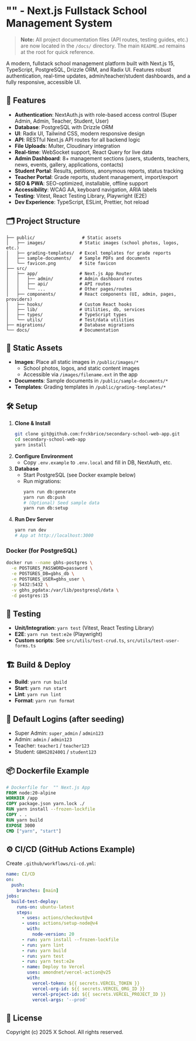 # "" - Next.js Fullstack School Management System

> **Note:** All project documentation files (API routes, testing guides, etc.) are now located in the `/docs/` directory. The main `README.md` remains at the root for quick reference.

A modern, fullstack school management platform built with Next.js 15, TypeScript, PostgreSQL, Drizzle ORM, and Radix UI. Features robust authentication, real-time updates, admin/teacher/student dashboards, and a fully responsive, accessible UI.

## 🚀 Features

- **Authentication**: NextAuth.js with role-based access control (Super Admin, Admin, Teacher, Student, User)
- **Database**: PostgreSQL with Drizzle ORM
- **UI**: Radix UI, Tailwind CSS, modern responsive design
- **API**: RESTful Next.js API routes for all backend logic
- **File Uploads**: Multer, Cloudinary integration
- **Real-time**: WebSocket support, React Query for live data
- **Admin Dashboard**: 8+ management sections (users, students, teachers, news, events, gallery, applications, contacts)
- **Student Portal**: Results, petitions, anonymous reports, status tracking
- **Teacher Portal**: Grade reports, student management, import/export
- **SEO & PWA**: SEO-optimized, installable, offline support
- **Accessibility**: WCAG AA, keyboard navigation, ARIA labels
- **Testing**: Vitest, React Testing Library, Playwright (E2E)
- **Dev Experience**: TypeScript, ESLint, Prettier, hot reload

## 🗂️ Project Structure

```
├── public/                  # Static assets
│   ├── images/             # Static images (school photos, logos, etc.)
│   ├── grading-templates/  # Excel templates for grade reports
│   ├── sample-documents/   # Sample PDFs and documents
│   └── favicon.png         # Site favicon
├── src/
│   ├── app/                # Next.js App Router
│   │   ├── admin/          # Admin dashboard routes
│   │   ├── api/            # API routes
│   │   └── ...             # Other pages/routes
│   ├── components/         # React components (UI, admin, pages, providers)
│   ├── hooks/              # Custom React hooks
│   ├── lib/                # Utilities, db, services
│   ├── types/              # TypeScript types
│   └── utils/              # Test/data utilities
├── migrations/             # Database migrations
└── docs/                   # Documentation
```

## 📁 Static Assets

- **Images**: Place all static images in `/public/images/*`
  - School photos, logos, and static content images
  - Accessible via `/images/filename.ext` in the app
- **Documents**: Sample documents in `/public/sample-documents/*`
- **Templates**: Grading templates in `/public/grading-templates/*`

## 🛠️ Setup

1. **Clone & Install**
   ```bash
   git clone git@github.com:frckbrice/secondary-school-web-app.git
   cd secondary-school-web-app
   yarn install
   ```
2. **Configure Environment**
   - Copy `.env.example` to `.env.local` and fill in DB, NextAuth, etc.
3. **Database**
   - Start PostgreSQL (see Docker example below)
   - Run migrations:
     ```bash
     yarn run db:generate
     yarn run db:push
     # (Optional) Seed sample data
     yarn run db:setup
     ```
4. **Run Dev Server**
   ```bash
   yarn run dev
   # App at http://localhost:3000
   ```

### Docker (for PostgreSQL)

```bash
docker run --name gbhs-postgres \
  -e POSTGRES_PASSWORD=password \
  -e POSTGRES_DB=gbhs_db \
  -e POSTGRES_USER=gbhs_user \
  -p 5432:5432 \
  -v gbhs_pgdata:/var/lib/postgresql/data \
  -d postgres:15
```

## 🧪 Testing

- **Unit/Integration**: `yarn test` (Vitest, React Testing Library)
- **E2E**: `yarn run test:e2e` (Playwright)
- **Custom scripts**: See `src/utils/test-crud.ts`, `src/utils/test-user-forms.ts`

## 🏗️ Build & Deploy

- **Build**: `yarn run build`
- **Start**: `yarn run start`
- **Lint**: `yarn run lint`
- **Format**: `yarn run format`

## 📝 Default Logins (after seeding)

- Super Admin: `super_admin` / `admin123`
- Admin: `admin` / `admin123`
- Teacher: `teacher1` / `teacher123`
- Student: `GBHS2024001` / `student123`

## 📦 Dockerfile Example

```Dockerfile
# Dockerfile for  "" Next.js App
FROM node:20-alpine
WORKDIR /app
COPY package.json yarn.lock ./
RUN yarn install --frozen-lockfile
COPY . .
RUN yarn build
EXPOSE 3000
CMD ["yarn", "start"]
```

## ⚙️ CI/CD (GitHub Actions Example)

Create `.github/workflows/ci-cd.yml`:

```yaml
name: CI/CD
on:
  push:
    branches: [main]
jobs:
  build-test-deploy:
    runs-on: ubuntu-latest
    steps:
      - uses: actions/checkout@v4
      - uses: actions/setup-node@v4
        with:
          node-version: 20
      - run: yarn install --frozen-lockfile
      - run: yarn lint
      - run: yarn build
      - run: yarn test
      - run: yarn test:e2e
      - name: Deploy to Vercel
        uses: amondnet/vercel-action@v25
        with:
          vercel-token: ${{ secrets.VERCEL_TOKEN }}
          vercel-org-id: ${{ secrets.VERCEL_ORG_ID }}
          vercel-project-id: ${{ secrets.VERCEL_PROJECT_ID }}
          vercel-args: '--prod'
```

## 📄 License

Copyright (c) 2025 X School. All rights reserved.
